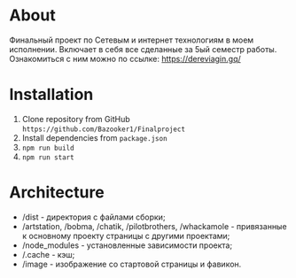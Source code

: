 # About
Финальный проект по Сетевым и интернет технологиям в моем исполнении. Включает в себя все сделанные за 5ый семестр работы. Ознакомиться с ним можно по ссылке: https://dereviagin.gq/
# Installation
1. Clone repository from GitHub `https://github.com/Bazooker1/Finalproject`
2. Install dependencies from `package.json`
3. `npm run build`
4. `npm run start`
# Architecture
- /dist - директория с файлами сборки;
- /artstation, /bobma, /chatik, /pilotbrothers, /whackamole - привязанные к основному проекту страницы с другими проектами;
- /node_modules - установленные зависимости проекта;
- /.cache - кэш;
- /image - изображение со стартовой страницы и фавикон.
